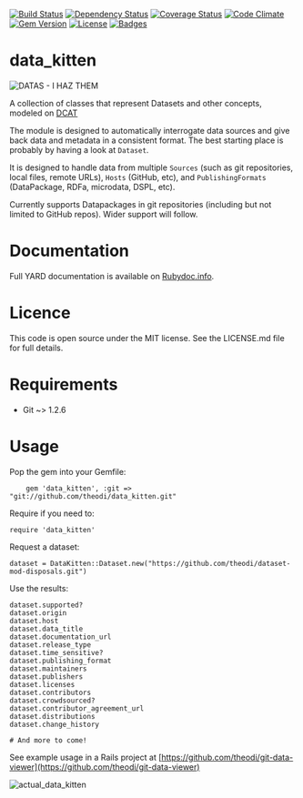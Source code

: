 [![Build Status](http://img.shields.io/travis/theodi/data_kitten.svg)](https://travis-ci.org/theodi/data_kitten)
[![Dependency Status](http://img.shields.io/gemnasium/theodi/data_kitten.svg)](https://gemnasium.com/theodi/data_kitten)
[![Coverage Status](http://img.shields.io/coveralls/theodi/data_kitten.svg)](https://coveralls.io/r/theodi/data_kitten)
[![Code Climate](http://img.shields.io/codeclimate/github/theodi/data_kitten.svg)](https://codeclimate.com/github/theodi/data_kitten)
[![Gem Version](http://img.shields.io/gem/v/data_kitten.svg)](https://rubygems.org/gems/data_kitten)
[![License](http://img.shields.io/:license-mit-blue.svg)](http://theodi.mit-license.org)
[![Badges](http://img.shields.io/:badges-7/7-ff6799.svg)](https://github.com/pikesley/badger)

# data_kitten

![DATAS - I HAZ THEM](https://gs1.wac.edgecastcdn.net/8019B6/data.tumblr.com/67399f2b335ef62d562dc9eb41c0db16/tumblr_mmy9g7rA8M1s4aj1ho1_500.jpg)

A collection of classes that represent Datasets and other concepts, modeled on [DCAT](http://www.w3.org/TR/vocab-dcat/)

The module is designed to automatically interrogate data sources and give back data 
and metadata in a consistent format. The best starting place is probably by having a look at `Dataset`.

It is designed to handle data from multiple `Sources` (such as git repositories, local files, remote URLs), 
`Hosts` (GitHub, etc), and `PublishingFormats` (DataPackage, RDFa, microdata, DSPL, etc).

Currently supports Datapackages in git repositories (including but not limited to GitHub repos). 
Wider support will follow.

# Documentation

Full YARD documentation is available on [Rubydoc.info](http://rubydoc.info/github/theodi/data_kitten/master/frames).

# Licence

This code is open source under the MIT license. See the LICENSE.md file for full details.

# Requirements

* Git ~> 1.2.6

# Usage

Pop the gem into your Gemfile:

        gem 'data_kitten', :git => "git://github.com/theodi/data_kitten.git"

Require if you need to:

	require 'data_kitten'
	
Request a dataset:
	
	dataset = DataKitten::Dataset.new("https://github.com/theodi/dataset-mod-disposals.git")
	
Use the results:

	dataset.supported?
	dataset.origin
	dataset.host
	dataset.data_title
	dataset.documentation_url
	dataset.release_type
	dataset.time_sensitive?
	dataset.publishing_format
	dataset.maintainers
	dataset.publishers
	dataset.licenses
	dataset.contributors
	dataset.crowdsourced?
	dataset.contributor_agreement_url
	dataset.distributions
	dataset.change_history
	
	# And more to come!

See example usage in a Rails project at [https://github.com/theodi/git-data-viewer](https://github.com/theodi/git-data-viewer)

![actual_data_kitten](http://i.imgur.com/wXZEkh7.gif)
